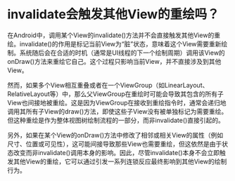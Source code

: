 # invalidate会触发其他View的重绘吗？

在Android中，调用某个View的invalidate()方法并不会直接触发其他View的重绘。invalidate()的作用是标记当前View为“脏”状态，意味着这个View需要重新绘制。系统随后会在合适的时机（通常是UI线程的下一个绘制周期）调用该View的onDraw()方法来重绘它自己。这个过程只影响当前View，并不直接涉及到其他View。

然而，如果多个View相互重叠或者在一个ViewGroup（如LinearLayout、RelativeLayout等）中，那么父ViewGroup在重绘时可能会导致其包含的所有子View也间接地被重绘。这是因为ViewGroup在接收到重绘指令时，通常会递归地调用其所有子View的draw()方法，即使这些子View没有被单独标记为需要重绘。但这种重绘是作为整体视图树绘制流程的一部分，而非invalidate()直接引起的。

另外，如果在某个View的onDraw()方法中修改了相邻或相关View的属性（例如尺寸、位置或可见性），这可能间接导致那些View也需要重绘，但这依然是由于状态改变而非invalidate()调用本身的影响。因此，尽管invalidate()本身不会立即触发其他View的重绘，它可以通过引发一系列连锁反应最终影响到其他View的绘制行为。